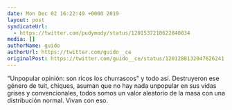 ```yaml
---
date: Mon Dec 02 16:22:49 +0000 2019
layout: post
syndicateUrl:
  - https://twitter.com/pudymody/status/1201537210622840834
media: []
authorName: guido
authorUrl: https://twitter.com/guido__ce
originalPost: https://twitter.com/guido__ce/status/1201288132047626241
---
```

"Unpopular opinión: son ricos los churrascos" y todo así. Destruyeron ese género de tuit, chiques, asuman que no hay nada unpopular en sus vidas grises y convencionales, todos somos un valor aleatorio de la masa con una distribución normal. Vivan con eso.

